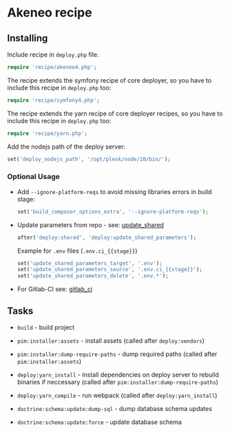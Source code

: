 # Akeneo recipe

## Installing

Include recipe in `deploy.php` file.

```php
require 'recipe/akeneo4.php';
```

The recipe extends the symfony recipe of core deployer, so you have to include this recipe in `deploy.php` too:

```php
require 'recipe/symfony4.php';
```

The recipe extends the yarn recipe of core deployer recipes, so you have to include this recipe in `deploy.php` too:

```php
require 'recipe/yarn.php';
```

Add the nodejs path of the deploy server:
```php
set('deploy_nodejs_path', '/opt/plesk/node/10/bin/');
```

### Optional Usage

* Add `--ignore-platform-reqs` to avoid missing libraries errors in build stage:

    ```php
    set('build_composer_options_extra', '--ignore-platform-reqs');
    ```

* Update parameters from repo - see: [update_shared](deploy/update_shared.md)

    ```php
    after('deploy:shared', 'deploy:update_shared_parameters');
    ```

    Example for `.env` files (`.env.ci_{{stage}}`)
    ```php
    set('update_shared_parameters_target', '.env');
    set('update_shared_parameters_source', '.env.ci_{{stage}}');
    set('update_shared_parameters_delete', '.env.*');
    ```

* For Gitlab-CI see: [gitlab_ci](deploy/gitlab_ci.md)

## Tasks

* ``build`` - build project

* ``pim:installer:assets`` - install assets (called after ``deploy:vendors``)

* ``pim:installer:dump-require-paths`` - dump required paths (called after ``pim:installer:assets``)

* ``deploy:yarn_install`` - install dependencies on deploy server to rebuild binaries if neccessary (called after ``pim:installer:dump-require-paths``)

* ``deploy:yarn_compile`` - run webpack (called after ``deploy:yarn_install``)

* ``doctrine:schema:update:dump-sql`` - dump database schema updates

* ``doctrine:schema:update:force`` - update database schema
